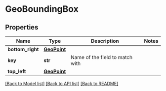 # GeoBoundingBox

## Properties
Name | Type | Description | Notes
------------ | ------------- | ------------- | -------------
**bottom_right** | [**GeoPoint**](GeoPoint.md) |  | 
**key** | **str** | Name of the field to match with | 
**top_left** | [**GeoPoint**](GeoPoint.md) |  | 

[[Back to Model list]](../README.md#documentation-for-models) [[Back to API list]](../README.md#documentation-for-api-endpoints) [[Back to README]](../README.md)


